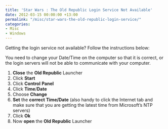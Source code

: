 ```yaml
---
title: 'Star Wars : The Old Republic Login Service Not Available'
date: 2012-03-15 00:00:00 +13:00
permalink: "/misc/star-wars-the-old-republic-login-service/"
categories:
- Misc
- Windows
---
```


Getting the login service not available? Follow the instructions below:

You need to change your Date/Time on the computer so that it is correct, or the login servers will not be able to communicate with your computer.

  1. **Close** the **Old Republic** Launcher
  2. Click **Start**
  3. Click **Control** **Panel**
  4. Click **Time**/**Date**
  5. Choose **Change**
  6. **Set** the **correct** **Time/Date** (also handy to click the Internet tab and make sure that you are getting the latest time from Microsoft&#8217;s NTP servers)
  7. Click **Ok**
  8. Now **open** the **Old Republic** Launcher
